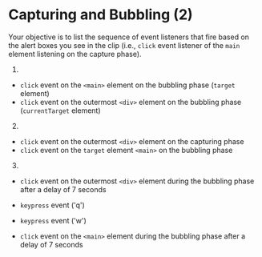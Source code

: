 # Capturing and Bubbling (2)

Your objective is to list the sequence of event listeners that fire based on the alert boxes you see in the clip (i.e., `click` event listener of the `main` element listening on the capture phase).

1. 

- `click` event on the `<main>` element on the bubbling phase (`target` element)
- `click` event on the outermost `<div>` element on the bubbling phase (`currentTarget` element)

2. 

- `click` event on the outermost `<div>` element on the capturing phase
- `click` event on the `target` element `<main>` on the bubbling phase

3. 

- `click` event on the outermost `<div>` element during the bubbling phase after a delay of 7 seconds

- `keypress` event ('q')
- `keypress` event ('w')

- `click` event on the `<main>` element during the bubbling phase after a delay of 7 seconds

